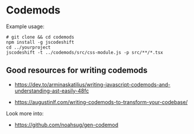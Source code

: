 # Codemods

Example usage:

```
# git clone && cd codemods
npm install -g jscodeshift
cd ../yourproject
jscodeshift -t ../codemods/src/css-module.js -p src/**/*.tsx
```

## Good resources for writing codemods

- https://dev.to/arminaskatilius/writing-javascript-codemods-and-understanding-ast-easily-48fc

- https://augustinlf.com/writing-codemods-to-transform-your-codebase/

Look more into:

- https://github.com/noahsug/gen-codemod
